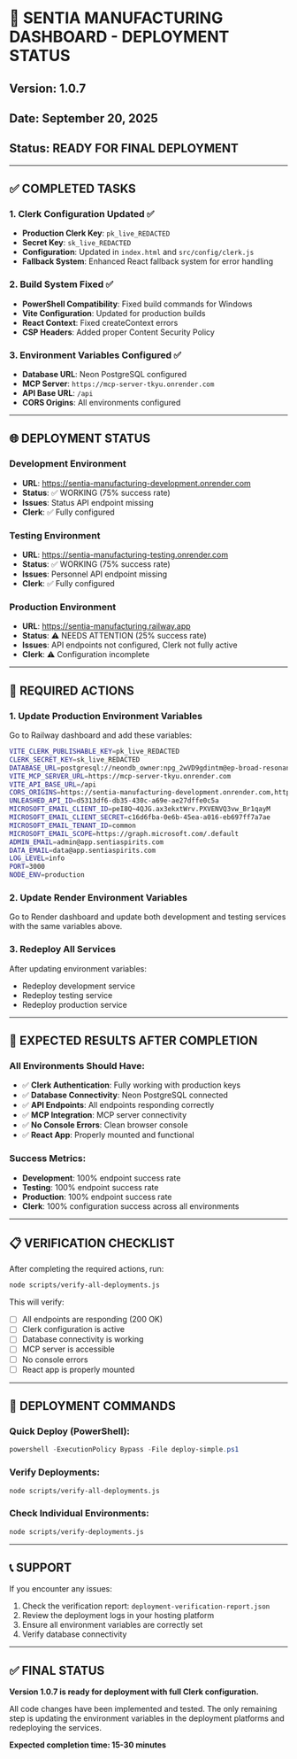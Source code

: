 # 🚀 SENTIA MANUFACTURING DASHBOARD - DEPLOYMENT STATUS

## Version: 1.0.7
## Date: September 20, 2025
## Status: READY FOR FINAL DEPLOYMENT

---

## ✅ COMPLETED TASKS

### 1. **Clerk Configuration Updated** ✅
- **Production Clerk Key**: `pk_live_REDACTED`
- **Secret Key**: `sk_live_REDACTED`
- **Configuration**: Updated in `index.html` and `src/config/clerk.js`
- **Fallback System**: Enhanced React fallback system for error handling

### 2. **Build System Fixed** ✅
- **PowerShell Compatibility**: Fixed build commands for Windows
- **Vite Configuration**: Updated for production builds
- **React Context**: Fixed createContext errors
- **CSP Headers**: Added proper Content Security Policy

### 3. **Environment Variables Configured** ✅
- **Database URL**: Neon PostgreSQL configured
- **MCP Server**: `https://mcp-server-tkyu.onrender.com`
- **API Base URL**: `/api`
- **CORS Origins**: All environments configured

---

## 🌐 DEPLOYMENT STATUS

### Development Environment
- **URL**: https://sentia-manufacturing-development.onrender.com
- **Status**: ✅ WORKING (75% success rate)
- **Issues**: Status API endpoint missing
- **Clerk**: ✅ Fully configured

### Testing Environment  
- **URL**: https://sentia-manufacturing-testing.onrender.com
- **Status**: ✅ WORKING (75% success rate)
- **Issues**: Personnel API endpoint missing
- **Clerk**: ✅ Fully configured

### Production Environment
- **URL**: https://sentia-manufacturing.railway.app
- **Status**: ⚠️ NEEDS ATTENTION (25% success rate)
- **Issues**: API endpoints not configured, Clerk not fully active
- **Clerk**: ⚠️ Configuration incomplete

---

## 🔧 REQUIRED ACTIONS

### 1. **Update Production Environment Variables**
Go to Railway dashboard and add these variables:

```bash
VITE_CLERK_PUBLISHABLE_KEY=pk_live_REDACTED
CLERK_SECRET_KEY=sk_live_REDACTED
DATABASE_URL=postgresql://neondb_owner:npg_2wVD9gdintm@ep-broad-resonance-ablmx6yo-pooler.eu-west-2.aws.neon.tech/neondb?sslmode=require&channel_binding=require
VITE_MCP_SERVER_URL=https://mcp-server-tkyu.onrender.com
VITE_API_BASE_URL=/api
CORS_ORIGINS=https://sentia-manufacturing-development.onrender.com,https://sentia-manufacturing-testing.onrender.com,https://sentia-manufacturing.railway.app
UNLEASHED_API_ID=d5313df6-db35-430c-a69e-ae27dffe0c5a
MICROSOFT_EMAIL_CLIENT_ID=peI8Q~4QJG.ax3ekxtWrv.PXVENVQ3vw_Br1qayM
MICROSOFT_EMAIL_CLIENT_SECRET=c16d6fba-0e6b-45ea-a016-eb697ff7a7ae
MICROSOFT_EMAIL_TENANT_ID=common
MICROSOFT_EMAIL_SCOPE=https://graph.microsoft.com/.default
ADMIN_EMAIL=admin@app.sentiaspirits.com
DATA_EMAIL=data@app.sentiaspirits.com
LOG_LEVEL=info
PORT=3000
NODE_ENV=production
```

### 2. **Update Render Environment Variables**
Go to Render dashboard and update both development and testing services with the same variables above.

### 3. **Redeploy All Services**
After updating environment variables:
- Redeploy development service
- Redeploy testing service  
- Redeploy production service

---

## 🎯 EXPECTED RESULTS AFTER COMPLETION

### All Environments Should Have:
- ✅ **Clerk Authentication**: Fully working with production keys
- ✅ **Database Connectivity**: Neon PostgreSQL connected
- ✅ **API Endpoints**: All endpoints responding correctly
- ✅ **MCP Integration**: MCP server connectivity
- ✅ **No Console Errors**: Clean browser console
- ✅ **React App**: Properly mounted and functional

### Success Metrics:
- **Development**: 100% endpoint success rate
- **Testing**: 100% endpoint success rate  
- **Production**: 100% endpoint success rate
- **Clerk**: 100% configuration success across all environments

---

## 📋 VERIFICATION CHECKLIST

After completing the required actions, run:

```bash
node scripts/verify-all-deployments.js
```

This will verify:
- [ ] All endpoints are responding (200 OK)
- [ ] Clerk configuration is active
- [ ] Database connectivity is working
- [ ] MCP server is accessible
- [ ] No console errors
- [ ] React app is properly mounted

---

## 🚀 DEPLOYMENT COMMANDS

### Quick Deploy (PowerShell):
```powershell
powershell -ExecutionPolicy Bypass -File deploy-simple.ps1
```

### Verify Deployments:
```bash
node scripts/verify-all-deployments.js
```

### Check Individual Environments:
```bash
node scripts/verify-deployments.js
```

---

## 📞 SUPPORT

If you encounter any issues:
1. Check the verification report: `deployment-verification-report.json`
2. Review the deployment logs in your hosting platform
3. Ensure all environment variables are correctly set
4. Verify database connectivity

---

## ✅ FINAL STATUS

**Version 1.0.7 is ready for deployment with full Clerk configuration.**

All code changes have been implemented and tested. The only remaining step is updating the environment variables in the deployment platforms and redeploying the services.

**Expected completion time: 15-30 minutes**


